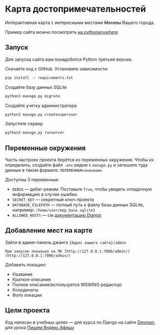 # Карта достопримечательностей

Интерактивная карта с интересными местами ~~Москвы~~ Вашего города.

Пример сайта можно посмотреть [ на pythonanywhere](https://srgmarkov.pythonanywhere.com/)

## Запуск

Для запуска сайта вам понадобится Python третьей версии.

Скачайте код с GitHub. Установите зависимости:

```bash
pip install -r requirements.txt
```
Создайте базу данных SQLite

```bash
python3 manage.py migrate
```
Создайте учетку администратора
```bash
python3 manage.py createsuperuser
```
Запустите сервер
```bash
python3 manage.py runserver
```

## Переменные окружения

Часть настроек проекта берётся из переменных окружения. Чтобы их определить, создайте файл `.env` рядом с `manage.py` и запишите туда данные в таком формате: `ПЕРЕМЕННАЯ=значение`.

Доступны 3 переменные:
- `DEBUG` — дебаг-режим. Поставьте `True`, чтобы увидеть отладочную информацию в случае ошибки.
- `SECRET_KEY` — секретный ключ проекта
- `DATABASE_FILEPATH` — полный путь к файлу базы данных SQLite, например: `/home/user/map_base.sqlite3`
- `ALLOWED_HOSTS` — см [документацию Django](https://docs.djangoproject.com/en/3.1/ref/settings/#allowed-hosts)

## Добавление мест на карте

Зайти в админ панель джанго `{Адрес вашего сайта}/admin`

`При запуске локально на ПК [http://127.0.0.1:7006/admin/](http://127.0.0.1:7006/admin/)`

Добавить локацию:
- Название
- Краткое описание
- Полное описание(используется WSWING редактор)
- Координаты
- Фото локации



## Цели проекта

Код написан в учебных целях — для курса по Django на сайте [Devman](https://dvmn.org),
для урока [Пишем Яндекс.Афишу](https://dvmn.org/modules/django/lesson/yandex-afisha/)

